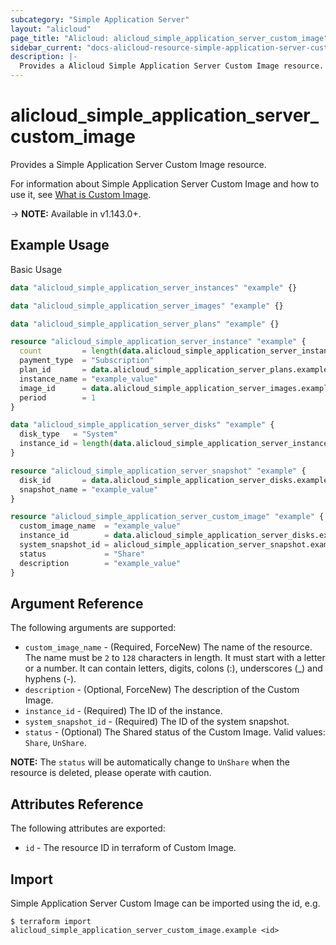 ```yaml
---
subcategory: "Simple Application Server"
layout: "alicloud"
page_title: "Alicloud: alicloud_simple_application_server_custom_image"
sidebar_current: "docs-alicloud-resource-simple-application-server-custom-image"
description: |-
  Provides a Alicloud Simple Application Server Custom Image resource.
---
```


# alicloud\_simple\_application\_server\_custom\_image

Provides a Simple Application Server Custom Image resource.

For information about Simple Application Server Custom Image and how to use it, see [What is Custom Image](https://www.alibabacloud.com/help/zh/doc-detail/333535.htm).

-> **NOTE:** Available in v1.143.0+.

## Example Usage

Basic Usage

```terraform
data "alicloud_simple_application_server_instances" "example" {}

data "alicloud_simple_application_server_images" "example" {}

data "alicloud_simple_application_server_plans" "example" {}

resource "alicloud_simple_application_server_instance" "example" {
  count         = length(data.alicloud_simple_application_server_instances.example.ids) > 0 ? 0 : 1
  payment_type  = "Subscription"
  plan_id       = data.alicloud_simple_application_server_plans.example.plans.0.id
  instance_name = "example_value"
  image_id      = data.alicloud_simple_application_server_images.example.images.0.id
  period        = 1
}

data "alicloud_simple_application_server_disks" "example" {
  disk_type   = "System"
  instance_id = length(data.alicloud_simple_application_server_instances.example.ids) > 0 ? data.alicloud_simple_application_server_instances.example.ids.0 : alicloud_simple_application_server_instance.example.0.id
}

resource "alicloud_simple_application_server_snapshot" "example" {
  disk_id       = data.alicloud_simple_application_server_disks.example.ids.0
  snapshot_name = "example_value"
}

resource "alicloud_simple_application_server_custom_image" "example" {
  custom_image_name  = "example_value"
  instance_id        = data.alicloud_simple_application_server_disks.example.disks.0.instance_id
  system_snapshot_id = alicloud_simple_application_server_snapshot.example.id
  status             = "Share"
  description        = "example_value"
}

```

## Argument Reference

The following arguments are supported:

* `custom_image_name` - (Required, ForceNew) The name of the resource. The name must be `2` to `128` characters in length. It must start with a letter or a number. It can contain letters, digits, colons (:), underscores (_) and hyphens (-).
* `description` - (Optional, ForceNew) The description of the Custom Image.
* `instance_id` - (Required) The ID of the instance.
* `system_snapshot_id` - (Required) The ID of the system snapshot.
* `status` - (Optional) The Shared status of the Custom Image. Valid values: `Share`, `UnShare`.

 **NOTE:** The `status` will be automatically change to `UnShare` when the resource is deleted, please operate with caution.

## Attributes Reference

The following attributes are exported:

* `id` - The resource ID in terraform of Custom Image.

## Import

Simple Application Server Custom Image can be imported using the id, e.g.

```
$ terraform import alicloud_simple_application_server_custom_image.example <id>
```